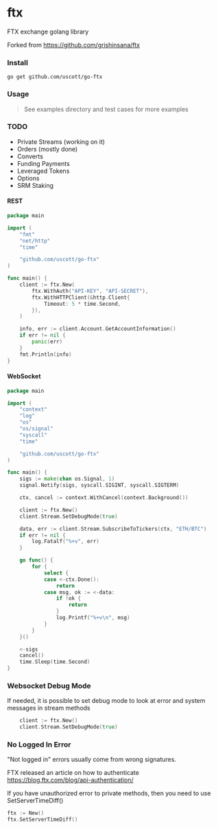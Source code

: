# ftx
FTX exchange golang library

Forked from https://github.com/grishinsana/ftx

### Install
```shell script
go get github.com/uscott/go-ftx
```

### Usage

> See examples directory and test cases for more examples

### TODO
- Private Streams (working on it)
- Orders (mostly done)
- Converts
- Funding Payments
- Leveraged Tokens
- Options
- SRM Staking

#### REST
```go
package main

import (
	"fmt"
	"net/http"
	"time"

	"github.com/uscott/go-ftx"
)

func main() {
	client := ftx.New(
		ftx.WithAuth("API-KEY", "API-SECRET"),
		ftx.WithHTTPClient(&http.Client{
			Timeout: 5 * time.Second,
		}),
	)

	info, err := client.Account.GetAccountInformation()
	if err != nil {
		panic(err)
	}
	fmt.Println(info)
}
```

#### WebSocket
```go
package main

import (
	"context"
	"log"
	"os"
	"os/signal"
	"syscall"
	"time"

	"github.com/uscott/go-ftx"
)

func main() {
    sigs := make(chan os.Signal, 1)
    signal.Notify(sigs, syscall.SIGINT, syscall.SIGTERM)

    ctx, cancel := context.WithCancel(context.Background())

    client := ftx.New()
    client.Stream.SetDebugMode(true)

    data, err := client.Stream.SubscribeToTickers(ctx, "ETH/BTC")
    if err != nil {
        log.Fatalf("%+v", err)
    }

    go func() {
        for {
            select {
            case <-ctx.Done():
                return
            case msg, ok := <-data:
                if !ok {
                    return
                }
                log.Printf("%+v\n", msg)
            }
        }
    }()

    <-sigs
    cancel()
    time.Sleep(time.Second)
}
```

### Websocket Debug Mode
If needed, it is possible to set debug mode to look at error and system messages in stream methods
```go
    client := ftx.New()
    client.Stream.SetDebugMode(true)
```

### No Logged In Error
"Not logged in" errors usually come from wrong signatures.

FTX released an article on how to authenticate https://blog.ftx.com/blog/api-authentication/

If you have unauthorized error to private methods, then you need to use SetServerTimeDiff()
```go
ftx := New()
ftx.SetServerTimeDiff()
```
